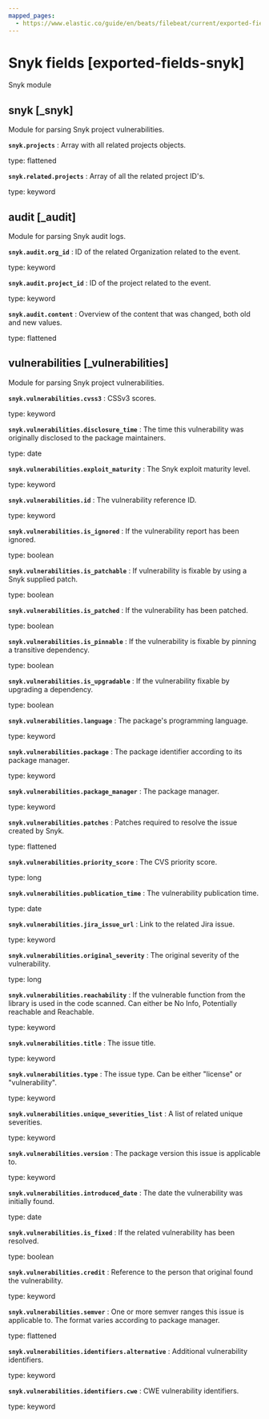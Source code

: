 ```yaml
---
mapped_pages:
  - https://www.elastic.co/guide/en/beats/filebeat/current/exported-fields-snyk.html
---
```


<!-- This file is generated! See scripts/generate_fields_docs.py -->

# Snyk fields [exported-fields-snyk]

Snyk module

## snyk [_snyk]

Module for parsing Snyk project vulnerabilities.

**`snyk.projects`**
:   Array with all related projects objects.

type: flattened


**`snyk.related.projects`**
:   Array of all the related project ID's.

type: keyword


## audit [_audit]

Module for parsing Snyk audit logs.

**`snyk.audit.org_id`**
:   ID of the related Organization related to the event.

type: keyword


**`snyk.audit.project_id`**
:   ID of the project related to the event.

type: keyword


**`snyk.audit.content`**
:   Overview of the content that was changed, both old and new values.

type: flattened


## vulnerabilities [_vulnerabilities]

Module for parsing Snyk project vulnerabilities.

**`snyk.vulnerabilities.cvss3`**
:   CSSv3 scores.

type: keyword


**`snyk.vulnerabilities.disclosure_time`**
:   The time this vulnerability was originally disclosed to the package maintainers.

type: date


**`snyk.vulnerabilities.exploit_maturity`**
:   The Snyk exploit maturity level.

type: keyword


**`snyk.vulnerabilities.id`**
:   The vulnerability reference ID.

type: keyword


**`snyk.vulnerabilities.is_ignored`**
:   If the vulnerability report has been ignored.

type: boolean


**`snyk.vulnerabilities.is_patchable`**
:   If vulnerability is fixable by using a Snyk supplied patch.

type: boolean


**`snyk.vulnerabilities.is_patched`**
:   If the vulnerability has been patched.

type: boolean


**`snyk.vulnerabilities.is_pinnable`**
:   If the vulnerability is fixable by pinning a transitive dependency.

type: boolean


**`snyk.vulnerabilities.is_upgradable`**
:   If the vulnerability fixable by upgrading a dependency.

type: boolean


**`snyk.vulnerabilities.language`**
:   The package's programming language.

type: keyword


**`snyk.vulnerabilities.package`**
:   The package identifier according to its package manager.

type: keyword


**`snyk.vulnerabilities.package_manager`**
:   The package manager.

type: keyword


**`snyk.vulnerabilities.patches`**
:   Patches required to resolve the issue created by Snyk.

type: flattened


**`snyk.vulnerabilities.priority_score`**
:   The CVS priority score.

type: long


**`snyk.vulnerabilities.publication_time`**
:   The vulnerability publication time.

type: date


**`snyk.vulnerabilities.jira_issue_url`**
:   Link to the related Jira issue.

type: keyword


**`snyk.vulnerabilities.original_severity`**
:   The original severity of the vulnerability.

type: long


**`snyk.vulnerabilities.reachability`**
:   If the vulnerable function from the library is used in the code scanned. Can either be No Info, Potentially reachable and Reachable.

type: keyword


**`snyk.vulnerabilities.title`**
:   The issue title.

type: keyword


**`snyk.vulnerabilities.type`**
:   The issue type. Can be either "license" or "vulnerability".

type: keyword


**`snyk.vulnerabilities.unique_severities_list`**
:   A list of related unique severities.

type: keyword


**`snyk.vulnerabilities.version`**
:   The package version this issue is applicable to.

type: keyword


**`snyk.vulnerabilities.introduced_date`**
:   The date the vulnerability was initially found.

type: date


**`snyk.vulnerabilities.is_fixed`**
:   If the related vulnerability has been resolved.

type: boolean


**`snyk.vulnerabilities.credit`**
:   Reference to the person that original found the vulnerability.

type: keyword


**`snyk.vulnerabilities.semver`**
:   One or more semver ranges this issue is applicable to. The format varies according to package manager.

type: flattened


**`snyk.vulnerabilities.identifiers.alternative`**
:   Additional vulnerability identifiers.

type: keyword


**`snyk.vulnerabilities.identifiers.cwe`**
:   CWE vulnerability identifiers.

type: keyword


